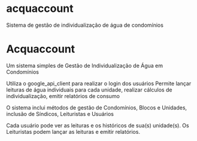# acquaccount
Sistema de gestão de individualização de água de condomínios

# Acquaccount #
Um sistema simples de Gestão de Individualização de Água em Condomínios

Utiliza o google_api_client para realizar o login dos usuários
Permite lançar leituras de água individuais para cada unidade, realizar cálculos de individualização, emitir relatórios de consumo

O sistema inclui métodos de gestão de Condomínios, Blocos e Unidades, inclusão de Síndicos, Leituristas e Usuários

Cada usuário pode ver as leituras e os históricos de sua(s) unidade(s). Os Leituristas podem lançar as leituras e emitir relatórios.
